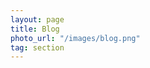 ```yaml
---
layout: page
title: Blog
photo_url: "/images/blog.png"
tag: section
---
```

<script type="text/javascript" charset="utf-8">
document.location.href = '/blog/';
</script>

